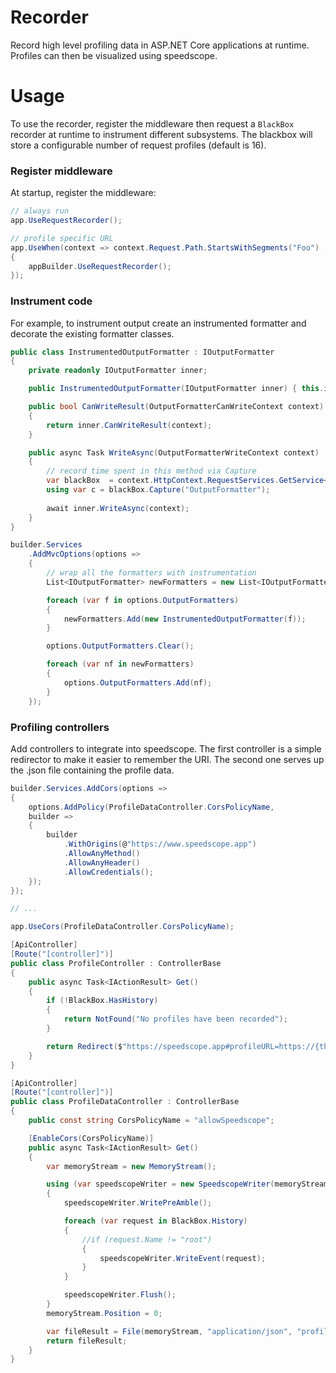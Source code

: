 # Recorder
Record high level profiling data in ASP.NET Core applications at runtime. Profiles can then be visualized using speedscope.

# Usage

To use the recorder, register the middleware then request a `BlackBox` recorder at runtime to instrument different subsystems. The blackbox will store a configurable number of request profiles (default is 16).

### Register middleware

At startup, register the middleware:

```cs
// always run 
app.UseRequestRecorder();

// profile specific URL
app.UseWhen(context => context.Request.Path.StartsWithSegments("Foo") , appBuilder =>
{
    appBuilder.UseRequestRecorder();
});
```

### Instrument code

For example, to instrument output create an instrumented formatter and decorate the existing formatter classes.

```cs
public class InstrumentedOutputFormatter : IOutputFormatter
{
    private readonly IOutputFormatter inner;

    public InstrumentedOutputFormatter(IOutputFormatter inner) { this.inner = inner; }

    public bool CanWriteResult(OutputFormatterCanWriteContext context)
    {
        return inner.CanWriteResult(context);
    }

    public async Task WriteAsync(OutputFormatterWriteContext context)
    {
        // record time spent in this method via Capture
        var blackBox  = context.HttpContext.RequestServices.GetService<BlackBox>();
        using var c = blackBox.Capture("OutputFormatter");
        
        await inner.WriteAsync(context);
    }
}
```

```cs
builder.Services
    .AddMvcOptions(options => 
    {
        // wrap all the formatters with instrumentation
        List<IOutputFormatter> newFormatters = new List<IOutputFormatter>(options.OutputFormatters.Count);

        foreach (var f in options.OutputFormatters)
        {
            newFormatters.Add(new InstrumentedOutputFormatter(f));
        }

        options.OutputFormatters.Clear();

        foreach (var nf in newFormatters)
        {
            options.OutputFormatters.Add(nf);
        }
    });
```

### Profiling controllers

Add controllers to integrate into speedscope. The first controller is a simple redirector to make it easier to remember the URI. The second one serves up the .json file containing the profile data.

```cs
builder.Services.AddCors(options =>
{
    options.AddPolicy(ProfileDataController.CorsPolicyName,
    builder =>
    {
        builder
            .WithOrigins(@"https://www.speedscope.app")
            .AllowAnyMethod()
            .AllowAnyHeader()
            .AllowCredentials();
    });
});

// ...

app.UseCors(ProfileDataController.CorsPolicyName);
```

```cs
[ApiController]
[Route("[controller]")]
public class ProfileController : ControllerBase
{
    public async Task<IActionResult> Get()
    {
        if (!BlackBox.HasHistory)
        { 
            return NotFound("No profiles have been recorded");
        }

        return Redirect($"https://speedscope.app#profileURL=https://{this.HttpContext.Request.Host}/ProfileData");
    }
}

[ApiController]
[Route("[controller]")]
public class ProfileDataController : ControllerBase
{
    public const string CorsPolicyName = "allowSpeedscope";

    [EnableCors(CorsPolicyName)]
    public async Task<IActionResult> Get()
    {
        var memoryStream = new MemoryStream();

        using (var speedscopeWriter = new SpeedscopeWriter(memoryStream))
        {
            speedscopeWriter.WritePreAmble();

            foreach (var request in BlackBox.History)
            {
                //if (request.Name != "root")
                {
                    speedscopeWriter.WriteEvent(request);
                }
            }

            speedscopeWriter.Flush();
        }
        memoryStream.Position = 0;

        var fileResult = File(memoryStream, "application/json", "profile.json");
        return fileResult;
    }
}
```
